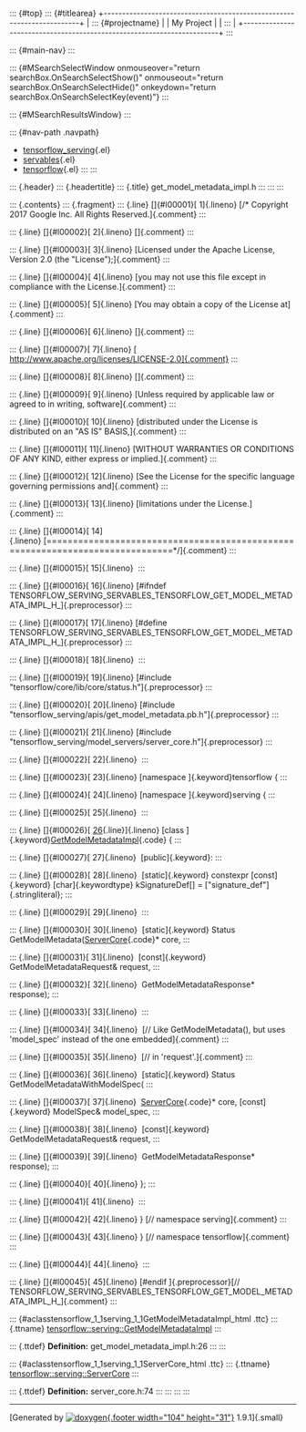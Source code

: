 ::: {#top}
::: {#titlearea}
+-----------------------------------------------------------------------+
| ::: {#projectname}                                                    |
| My Project                                                            |
| :::                                                                   |
+-----------------------------------------------------------------------+
:::

::: {#main-nav}
:::

::: {#MSearchSelectWindow onmouseover="return searchBox.OnSearchSelectShow()" onmouseout="return searchBox.OnSearchSelectHide()" onkeydown="return searchBox.OnSearchSelectKey(event)"}
:::

::: {#MSearchResultsWindow}
:::

::: {#nav-path .navpath}
-   [tensorflow\_serving](dir_bbc8937306723ff096d79d77f4a73363.html){.el}
-   [servables](dir_e240d895a087fc4ce46e8f4c52318018.html){.el}
-   [tensorflow](dir_143c99ffaf6c8b3b63b06c22e49d7998.html){.el}
:::
:::

::: {.header}
::: {.headertitle}
::: {.title}
get\_model\_metadata\_impl.h
:::
:::
:::

::: {.contents}
::: {.fragment}
::: {.line}
[]{#l00001}[ 1]{.lineno} [/\* Copyright 2017 Google Inc. All Rights
Reserved.]{.comment}
:::

::: {.line}
[]{#l00002}[ 2]{.lineno} []{.comment}
:::

::: {.line}
[]{#l00003}[ 3]{.lineno} [Licensed under the Apache License, Version 2.0
(the \"License\");]{.comment}
:::

::: {.line}
[]{#l00004}[ 4]{.lineno} [you may not use this file except in compliance
with the License.]{.comment}
:::

::: {.line}
[]{#l00005}[ 5]{.lineno} [You may obtain a copy of the License
at]{.comment}
:::

::: {.line}
[]{#l00006}[ 6]{.lineno} []{.comment}
:::

::: {.line}
[]{#l00007}[ 7]{.lineno} [
http://www.apache.org/licenses/LICENSE-2.0]{.comment}
:::

::: {.line}
[]{#l00008}[ 8]{.lineno} []{.comment}
:::

::: {.line}
[]{#l00009}[ 9]{.lineno} [Unless required by applicable law or agreed to
in writing, software]{.comment}
:::

::: {.line}
[]{#l00010}[ 10]{.lineno} [distributed under the License is distributed
on an \"AS IS\" BASIS,]{.comment}
:::

::: {.line}
[]{#l00011}[ 11]{.lineno} [WITHOUT WARRANTIES OR CONDITIONS OF ANY KIND,
either express or implied.]{.comment}
:::

::: {.line}
[]{#l00012}[ 12]{.lineno} [See the License for the specific language
governing permissions and]{.comment}
:::

::: {.line}
[]{#l00013}[ 13]{.lineno} [limitations under the License.]{.comment}
:::

::: {.line}
[]{#l00014}[
14]{.lineno} [==============================================================================\*/]{.comment}
:::

::: {.line}
[]{#l00015}[ 15]{.lineno} 
:::

::: {.line}
[]{#l00016}[ 16]{.lineno} [\#ifndef
TENSORFLOW\_SERVING\_SERVABLES\_TENSORFLOW\_GET\_MODEL\_METADATA\_IMPL\_H\_]{.preprocessor}
:::

::: {.line}
[]{#l00017}[ 17]{.lineno} [\#define
TENSORFLOW\_SERVING\_SERVABLES\_TENSORFLOW\_GET\_MODEL\_METADATA\_IMPL\_H\_]{.preprocessor}
:::

::: {.line}
[]{#l00018}[ 18]{.lineno} 
:::

::: {.line}
[]{#l00019}[ 19]{.lineno} [\#include
\"tensorflow/core/lib/core/status.h\"]{.preprocessor}
:::

::: {.line}
[]{#l00020}[ 20]{.lineno} [\#include
\"tensorflow\_serving/apis/get\_model\_metadata.pb.h\"]{.preprocessor}
:::

::: {.line}
[]{#l00021}[ 21]{.lineno} [\#include
\"tensorflow\_serving/model\_servers/server\_core.h\"]{.preprocessor}
:::

::: {.line}
[]{#l00022}[ 22]{.lineno} 
:::

::: {.line}
[]{#l00023}[ 23]{.lineno} [namespace ]{.keyword}tensorflow {
:::

::: {.line}
[]{#l00024}[ 24]{.lineno} [namespace ]{.keyword}serving {
:::

::: {.line}
[]{#l00025}[ 25]{.lineno} 
:::

::: {.line}
[]{#l00026}[
[26](classtensorflow_1_1serving_1_1GetModelMetadataImpl.html){.line}]{.lineno} [class
]{.keyword}[GetModelMetadataImpl](classtensorflow_1_1serving_1_1GetModelMetadataImpl.html){.code}
{
:::

::: {.line}
[]{#l00027}[ 27]{.lineno}  [public]{.keyword}:
:::

::: {.line}
[]{#l00028}[ 28]{.lineno}  [static]{.keyword} constexpr
[const]{.keyword} [char]{.keywordtype} kSignatureDef\[\] =
[\"signature\_def\"]{.stringliteral};
:::

::: {.line}
[]{#l00029}[ 29]{.lineno} 
:::

::: {.line}
[]{#l00030}[ 30]{.lineno}  [static]{.keyword} Status
GetModelMetadata([ServerCore](classtensorflow_1_1serving_1_1ServerCore.html){.code}\*
core,
:::

::: {.line}
[]{#l00031}[ 31]{.lineno}  [const]{.keyword} GetModelMetadataRequest&
request,
:::

::: {.line}
[]{#l00032}[ 32]{.lineno}  GetModelMetadataResponse\* response);
:::

::: {.line}
[]{#l00033}[ 33]{.lineno} 
:::

::: {.line}
[]{#l00034}[ 34]{.lineno}  [// Like GetModelMetadata(), but uses
\'model\_spec\' instead of the one embedded]{.comment}
:::

::: {.line}
[]{#l00035}[ 35]{.lineno}  [// in \'request\'.]{.comment}
:::

::: {.line}
[]{#l00036}[ 36]{.lineno}  [static]{.keyword} Status
GetModelMetadataWithModelSpec(
:::

::: {.line}
[]{#l00037}[ 37]{.lineno} 
[ServerCore](classtensorflow_1_1serving_1_1ServerCore.html){.code}\*
core, [const]{.keyword} ModelSpec& model\_spec,
:::

::: {.line}
[]{#l00038}[ 38]{.lineno}  [const]{.keyword} GetModelMetadataRequest&
request,
:::

::: {.line}
[]{#l00039}[ 39]{.lineno}  GetModelMetadataResponse\* response);
:::

::: {.line}
[]{#l00040}[ 40]{.lineno} };
:::

::: {.line}
[]{#l00041}[ 41]{.lineno} 
:::

::: {.line}
[]{#l00042}[ 42]{.lineno} } [// namespace serving]{.comment}
:::

::: {.line}
[]{#l00043}[ 43]{.lineno} } [// namespace tensorflow]{.comment}
:::

::: {.line}
[]{#l00044}[ 44]{.lineno} 
:::

::: {.line}
[]{#l00045}[ 45]{.lineno} [\#endif ]{.preprocessor}[//
TENSORFLOW\_SERVING\_SERVABLES\_TENSORFLOW\_GET\_MODEL\_METADATA\_IMPL\_H\_]{.comment}
:::

::: {#aclasstensorflow_1_1serving_1_1GetModelMetadataImpl_html .ttc}
::: {.ttname}
[tensorflow::serving::GetModelMetadataImpl](classtensorflow_1_1serving_1_1GetModelMetadataImpl.html)
:::

::: {.ttdef}
**Definition:** get\_model\_metadata\_impl.h:26
:::
:::

::: {#aclasstensorflow_1_1serving_1_1ServerCore_html .ttc}
::: {.ttname}
[tensorflow::serving::ServerCore](classtensorflow_1_1serving_1_1ServerCore.html)
:::

::: {.ttdef}
**Definition:** server\_core.h:74
:::
:::
:::
:::

------------------------------------------------------------------------

[Generated by [![doxygen](doxygen.svg){.footer width="104"
height="31"}](https://www.doxygen.org/index.html) 1.9.1]{.small}
